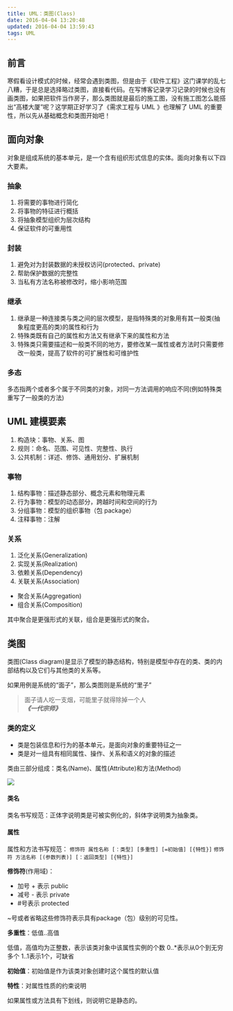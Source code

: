 ```yaml
---
title: UML：类图(Class)
date: 2016-04-04 13:20:48
updated: 2016-04-04 13:59:43
tags: UML
---
```


## 前言

寒假看设计模式的时候，经常会遇到类图，但是由于《软件工程》这门课学的乱七八糟，于是总是选择略过类图，直接看代码。在写博客记录学习记录的时候也没有画类图，如果把软件当作房子，那么类图就是最后的施工图，没有施工图怎么能搭出“高楼大厦”呢？这学期正好学习了《需求工程与 UML 》也理解了 UML 的重要性，所以先从基础概念和类图开始吧！ 

<!-- more -->

## 面向对象

对象是组成系统的基本单元，是一个含有组织形式信息的实体。面向对象有以下四大要素。

### 抽象

1. 将需要的事物进行简化
2. 将事物的特征进行概括
3. 将抽象模型组织为层次结构
4. 保证软件的可重用性

### 封装

1. 避免对为封装数据的未授权访问(protected、private)
2. 帮助保护数据的完整性
3. 当私有方法名称被修改时，缩小影响范围

### 继承

1. 继承是一种连接类与类之间的层次模型，是指特殊类的对象用有其一般类(抽象程度更高的类)的属性和行为
2. 特殊类既有自己的属性和方法又有继承下来的属性和方法
3. 特殊类只需要描述和一般类不同的地方，要修改某一属性或者方法时只需要修改一般类，提高了软件的可扩展性和可维护性

### 多态

多态指两个或者多个属于不同类的对象，对同一方法调用的响应不同(例如特殊类重写了一般类的方法)

## UML 建模要素

1. 构造块：事物、关系、图 
2. 规则：命名、范围、可见性、完整性、执行
3. 公共机制：详述、修饰、通用划分、扩展机制

### 事物

1. 结构事物：描述静态部分、概念元素和物理元素
2. 行为事物：模型的动态部分，跨越时间和空间的行为
3. 分组事物：模型的组织事物（包 package）
4. 注释事物：注解

### 关系

1. 泛化关系(Generalization)
2. 实现关系(Realization)
3. 依赖关系(Dependency)
4. 关联关系(Association)
  * 聚合关系(Aggregation)
  * 组合关系(Composition)

其中聚合是更强形式的关联，组合是更强形式的聚合。

## 类图

类图(Class diagram)是显示了模型的静态结构，特别是模型中存在的类、类的内部结构以及它们与其他类的关系等。

如果用例是系统的“面子”，那么类图则是系统的“里子”

<blockquote class="blockquote-center">面子请人吃一支烟，可能里子就得除掉一个人</br><font style="font-weight:bold;font-style:italic;">《一代宗师》</font></blockquote>

### 类的定义

* 类是包装信息和行为的基本单元，是面向对象的重要特征之一
* 类是对一组具有相同属性、操作、关系和语义的对象的描述

类由三部分组成：类名(Name)、属性(Attribute)和方法(Method)

![](https://s1.ax2x.com/2018/03/14/L1oLy.png)

#### 类名

类名书写规范：正体字说明类是可被实例化的，斜体字说明类为抽象类。

#### 属性

属性和方法书写规范：
`修饰符 属性名称 [：类型] [多重性] [=初始值] [{特性}]`
`修饰符 方法名称 [(参数列表)] [：返回类型] [{特性}]`

**修饰符**(作用域)：

* 加号 + 表示 public
* 减号 - 表示 private
* \#号表示 protected

~号或者省略这些修饰符表示具有package（包）级别的可见性。

**多重性**：低值..高值

低值，高值均为正整数，表示该类对象中该属性实例的个数
0..*表示从0个到无穷多个
1..1表示1个，可缺省

**初始值**：初始值是作为该类对象创建时这个属性的默认值

**特性**：对属性性质的约束说明

如果属性或方法具有下划线，则说明它是静态的。



